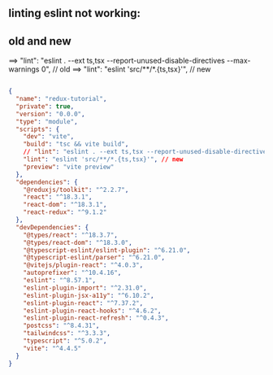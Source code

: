 
## linting eslint not working:


## old and new
==>  "lint": "eslint . --ext ts,tsx --report-unused-disable-directives --max-warnings 0", // old
==> "lint": "eslint 'src/**/*.{ts,tsx}'", // new


```json

{
  "name": "redux-tutorial",
  "private": true,
  "version": "0.0.0",
  "type": "module",
  "scripts": {
    "dev": "vite",
    "build": "tsc && vite build",
    // "lint": "eslint . --ext ts,tsx --report-unused-disable-directives --max-warnings 0", // old
    "lint": "eslint 'src/**/*.{ts,tsx}'", // new
    "preview": "vite preview"
  },
  "dependencies": {
    "@reduxjs/toolkit": "^2.2.7",
    "react": "^18.3.1",
    "react-dom": "^18.3.1",
    "react-redux": "^9.1.2"
  },
  "devDependencies": {
    "@types/react": "^18.3.7",
    "@types/react-dom": "^18.3.0",
    "@typescript-eslint/eslint-plugin": "^6.21.0",
    "@typescript-eslint/parser": "^6.21.0",
    "@vitejs/plugin-react": "^4.0.3",
    "autoprefixer": "^10.4.16",
    "eslint": "^8.57.1",
    "eslint-plugin-import": "^2.31.0",
    "eslint-plugin-jsx-a11y": "^6.10.2",
    "eslint-plugin-react": "^7.37.2",
    "eslint-plugin-react-hooks": "^4.6.2",
    "eslint-plugin-react-refresh": "^0.4.3",
    "postcss": "^8.4.31",
    "tailwindcss": "^3.3.3",
    "typescript": "^5.0.2",
    "vite": "^4.4.5"
  }
}


```
